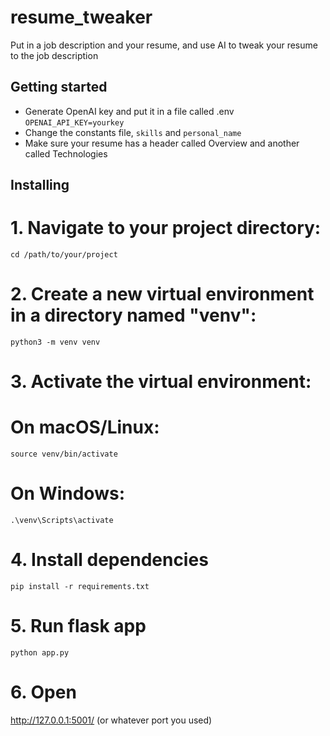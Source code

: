 # resume_tweaker
Put in a job description and your resume, and use AI to tweak your resume to the job description

## Getting started
- Generate OpenAI key and put it in a file called .env 
```OPENAI_API_KEY=yourkey```
- Change the constants file, `skills` and `personal_name`
- Make sure your resume has a header called Overview and another called Technologies

## Installing
# 1. Navigate to your project directory:
`cd /path/to/your/project`

# 2. Create a new virtual environment in a directory named "venv":
`python3 -m venv venv`

# 3. Activate the virtual environment:
# On macOS/Linux:
`source venv/bin/activate`

# On Windows:
`.\venv\Scripts\activate`

# 4. Install dependencies
`pip install -r requirements.txt`

# 5. Run flask app
`python app.py`

# 6. Open 
http://127.0.0.1:5001/ (or whatever port you used)